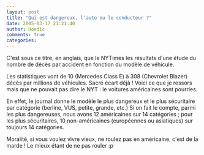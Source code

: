 ```yaml
---
layout: post
title: "Qui est dangereux, l'auto ou le conducteur ?"
date: 2005-03-17 21:21:40
author: Hoedic
comments: true
categories: 
---
```



C'est sous ce titre, en anglais, que le NYTimes  les résultats d'une étude du nombre de décès par accident en fonction du modèle de véhicule.

Les statistiques vont de 10 (Mercedes Class E) à 308 (Chevrolet Blazer) décès par millions de véhicules. Sacré écart déjà ! Voici ce que je ressors mais que ne pouvait pas dire le NYT : le voitures américaines sont pourries. 

En effet, le journal donne le modèle le plus dangereux et le plus sécuritaire par catégorie (berline, VUS, petite, grande, etc.) Si on fait le compte, parmi les plus dangereuses, nous avons 12 américaines sur 14 catégories ; pour les plus sécuritaires, 10 non-américaines (européennes ou asiatiques) sur toujours 14 catégories.

Moralité, si vous voulez vivre vieux, ne roulez pas en américaine, c'est de la marde ! Le mieux étant de ne pas rouler :p